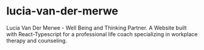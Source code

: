 # lucia-van-der-merwe

Lucia Van Der Merwe - Well Being and Thinking Partner. A Website built with React-Typescript for a professional life coach specializing in workplace therapy and counseling.
